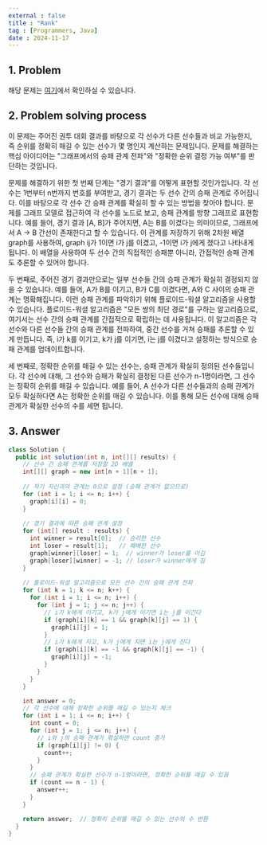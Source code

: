 ```yaml
---
external : false
title : "Rank"
tag : [Programmers, Java]
date : 2024-11-17
---
```


## 1. Problem

해당 문제는 [여기](https://school.programmers.co.kr/learn/courses/30/lessons/49191)에서 확인하실 수 있습니다.

## 2. Problem solving process

이 문제는 주어진 권투 대회 결과를 바탕으로 각 선수가 다른 선수들과 비교 가능한지, 즉 순위를 정확히 매길 수 있는 선수가 몇 명인지 계산하는 문제입니다. 문제를 해결하는 핵심 아이디어는 "그래프에서의 승패 관계 전파"와 "정확한 순위 결정 가능 여부"를 판단하는 것입니다.

문제를 해결하기 위한 첫 번째 단계는 "경기 결과"를 어떻게 표현할 것인가입니다. 각 선수는 1번부터 n번까지 번호를 부여받고, 경기 결과는 두 선수 간의 승패 관계로 주어집니다. 이를 바탕으로 각 선수 간 승패 관계를 확실히 할 수 있는 방법을 찾아야 합니다. 문제를 그래프 모델로 접근하여 각 선수를 노드로 보고, 승패 관계를 방향 그래프로 표현합니다. 예를 들어, 경기 결과 [A, B]가 주어지면, A는 B를 이겼다는 의미이므로, 그래프에서 A -> B 간선이 존재한다고 할 수 있습니다. 이 관계를 저장하기 위해 2차원 배열 graph를 사용하여, graph ij가 1이면 i가 j를 이겼고, -1이면 i가 j에게 졌다고 나타내게 됩니다. 이 배열을 사용하여 두 선수 간의 직접적인 승패뿐 아니라, 간접적인 승패 관계도 추론할 수 있어야 합니다.

두 번째로, 주어진 경기 결과만으로는 일부 선수들 간의 승패 관계가 확실히 결정되지 않을 수 있습니다. 예를 들어, A가 B를 이기고, B가 C를 이겼다면, A와 C 사이의 승패 관계는 명확해집니다. 이런 승패 관계를 파악하기 위해 플로이드-워셜 알고리즘을 사용할 수 있습니다. 플로이드-워셜 알고리즘은 "모든 쌍의 최단 경로"를 구하는 알고리즘으로, 여기서는 선수 간의 승패 관계를 간접적으로 확립하는 데 사용됩니다. 이 알고리즘은 각 선수와 다른 선수들 간의 승패 관계를 전파하여, 중간 선수를 거쳐 승패를 추론할 수 있게 만듭니다. 즉, i가 k를 이기고, k가 j를 이기면, i는 j를 이겼다고 설정하는 방식으로 승패 관계를 업데이트합니다.

세 번째로, 정확한 순위를 매길 수 있는 선수는, 승패 관계가 확실히 정의된 선수들입니다. 각 선수에 대해, 그 선수와 승패가 확실히 결정된 다른 선수가 n-1명이라면, 그 선수는 정확히 순위를 매길 수 있습니다. 예를 들어, A 선수가 다른 선수들과의 승패 관계가 모두 확실하다면 A는 정확한 순위를 매길 수 있습니다. 이를 통해 모든 선수에 대해 승패 관계가 확실한 선수의 수를 세면 됩니다.

## 3. Answer

```java
class Solution {
  public int solution(int n, int[][] results) {
    // 선수 간 승패 관계를 저장할 2D 배열
    int[][] graph = new int[n + 1][n + 1];
    
    // 자기 자신과의 관계는 0으로 설정 (승패 관계가 없으므로)
    for (int i = 1; i <= n; i++) {
      graph[i][i] = 0;
    }
    
    // 경기 결과에 따른 승패 관계 설정
    for (int[] result : results) {
      int winner = result[0];  // 승리한 선수
      int loser = result[1];   // 패배한 선수
      graph[winner][loser] = 1;  // winner가 loser를 이김
      graph[loser][winner] = -1; // loser가 winner에게 짐
    }
    
    // 플로이드-워셜 알고리즘으로 모든 선수 간의 승패 관계 전파
    for (int k = 1; k <= n; k++) {
      for (int i = 1; i <= n; i++) {
        for (int j = 1; j <= n; j++) {
          // i가 k에게 이기고, k가 j에게 이기면 i는 j를 이긴다
          if (graph[i][k] == 1 && graph[k][j] == 1) {
            graph[i][j] = 1;
          }
          // i가 k에게 지고, k가 j에게 지면 i는 j에게 진다
          if (graph[i][k] == -1 && graph[k][j] == -1) {
            graph[i][j] = -1;
          }
        }
      }
    }

    int answer = 0;
    // 각 선수에 대해 정확한 순위를 매길 수 있는지 체크
    for (int i = 1; i <= n; i++) {
      int count = 0;
      for (int j = 1; j <= n; j++) {
        // i와 j의 승패 관계가 확실하면 count 증가
        if (graph[i][j] != 0) {
          count++;
        }
      }
      // 승패 관계가 확실한 선수가 n-1명이라면, 정확한 순위를 매길 수 있음
      if (count == n - 1) {
        answer++;
      }
    }

    return answer;  // 정확히 순위를 매길 수 있는 선수의 수 반환
  }
}
```
